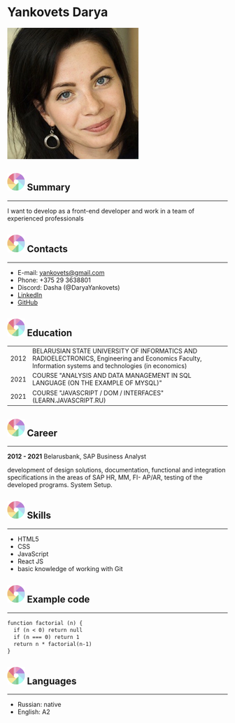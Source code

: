 # **Yankovets Darya**

![Photo Yankovets Darya](/img/photo.jpeg)

## ![logo](/img/logo.svg) **Summary**
*** 
<p>I want to develop as a front-end developer and work in a team of experienced professionals</p>



## ![logo](/img/logo.svg) Contacts
***
* E-mail: yankovets@gmail.com
* Phone: +375 29 3638801
* Discord: Dasha (@DaryaYankovets)
* [LinkedIn](https://www.linkedin.com/in/darya-y-674491220/)
* [GitHub](https://github.com/DaryaYankovets)


## ![logo](/img/logo.svg) **Education**
|      |       |
|------|-------|
| 2012 | BELARUSIAN STATE UNIVERSITY OF INFORMATICS AND RADIOELECTRONICS, Engineering and Economics Faculty, Information systems and technologies (in economics)
| 2021 | COURSE "ANALYSIS AND DATA MANAGEMENT IN SQL LANGUAGE (ON THE EXAMPLE OF MYSQL)"
| 2021 | COURSE "JAVASCRIPT / DOM / INTERFACES" (LEARN.JAVASCRIPT.RU)


## ![logo](/img/logo.svg) **Career**
***
**2012 - 2021** Belarusbank, SAP Business Analyst 

 development of design solutions, documentation, functional and integration specifications in the areas of SAP HR, MM, FI- AP/AR, testing of the developed programs. System Setup.

## ![logo](/img/logo.svg) **Skills**
***
* HTML5 
* CSS
* JavaScript
* React JS
* basic knowledge of working with Git

## ![logo](/img/logo.svg) **Example code**
***
```
function factorial (n) {
  if (n < 0) return null
  if (n === 0) return 1
  return n * factorial(n-1)
}
```

## ![logo](/img/logo.svg) **Languages**
***
* Russian: native
* English: A2